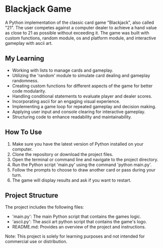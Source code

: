 # Blackjack Game
A Python implementation of the classic card game "Blackjack", also called "21". The user competes against a computer dealer to achieve a hand value as close to 21 as possible without exceeding it. The game was built with custom functions, random module, os and platform module, and interactive gameplay with ascii art. 

## My Learning
- Working with lists to manage cards and gameplay.
- Utilizing the 'random' module to simulate card dealing and gameplay randomness.
- Creating custom functions for different aspects of the game for better code modularity.
- Handling conditional statements to evaluate player and dealer scores. 
- Incorporating ascii for an engaging visual experience. 
- Implementing a game loop for repeated gameplay and decision making.
- Applying user input and console clearing for interactive gameplay.
- Structuring code to enhance readability and maintainability.

## How To Use
1. Make sure you have the latest version of Python installed on your computer.
2. Clone the repository or download the project files.
3. Open the terminal or command line and navigate to the project directory.
4. Run the Python script 'main.py' using the command 'python main.py'.
5. Follow the prompts to choose to draw another card or pass during your turn. 
6. The game will display results and ask if you want to restart.

## Project Structure
The project includes the following files:
- 'main.py': The main Python script that contains the games logic.
- 'ascii.py': The ascii art python script that contains the game's logo.
- README.md: Provides an overview of the project and instructions.

Note: This project is solely for learning purposes and not intended for commercial use or distribution.